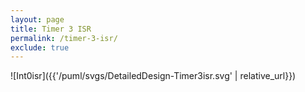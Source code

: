 ```yaml
---
layout: page
title: Timer 3 ISR
permalink: /timer-3-isr/
exclude: true
---
```


![Int0isr]({{'/puml/svgs/DetailedDesign-Timer3isr.svg' | relative_url}})
